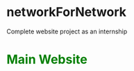 # networkForNetwork
Complete website project as an internship
<h1 style="color:green;">Main Website</h1>
